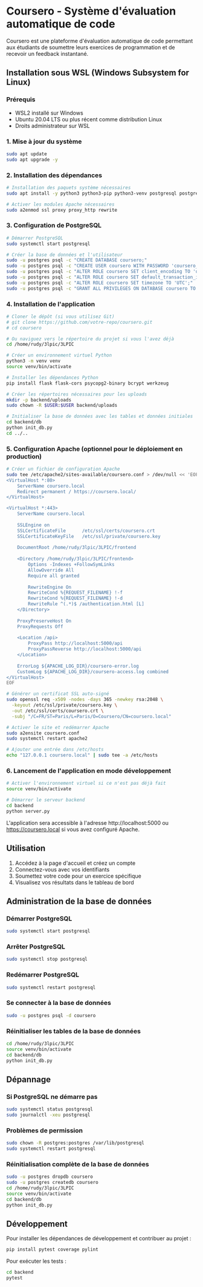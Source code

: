 # Coursero - Système d'évaluation automatique de code

Coursero est une plateforme d'évaluation automatique de code permettant aux étudiants de soumettre leurs exercices de programmation et de recevoir un feedback instantané.

## Installation sous WSL (Windows Subsystem for Linux)

### Prérequis

- WSL2 installé sur Windows
- Ubuntu 20.04 LTS ou plus récent comme distribution Linux
- Droits administrateur sur WSL

### 1. Mise à jour du système

```bash
sudo apt update
sudo apt upgrade -y
```

### 2. Installation des dépendances

```bash
# Installation des paquets système nécessaires
sudo apt install -y python3 python3-pip python3-venv postgresql postgresql-contrib apache2 libapache2-mod-wsgi-py3 openssl

# Activer les modules Apache nécessaires
sudo a2enmod ssl proxy proxy_http rewrite
```

### 3. Configuration de PostgreSQL

```bash
# Démarrer PostgreSQL
sudo systemctl start postgresql

# Créer la base de données et l'utilisateur
sudo -u postgres psql -c "CREATE DATABASE coursero;"
sudo -u postgres psql -c "CREATE USER coursero WITH PASSWORD 'coursero_secure_password';"
sudo -u postgres psql -c "ALTER ROLE coursero SET client_encoding TO 'utf8';"
sudo -u postgres psql -c "ALTER ROLE coursero SET default_transaction_isolation TO 'read committed';"
sudo -u postgres psql -c "ALTER ROLE coursero SET timezone TO 'UTC';"
sudo -u postgres psql -c "GRANT ALL PRIVILEGES ON DATABASE coursero TO coursero;"
```

### 4. Installation de l'application

```bash
# Cloner le dépôt (si vous utilisez Git)
# git clone https://github.com/votre-repo/coursero.git
# cd coursero

# Ou naviguez vers le répertoire du projet si vous l'avez déjà
cd /home/rudy/3lpic/3LPIC

# Créer un environnement virtuel Python
python3 -m venv venv
source venv/bin/activate

# Installer les dépendances Python
pip install flask flask-cors psycopg2-binary bcrypt werkzeug

# Créer les répertoires nécessaires pour les uploads
mkdir -p backend/uploads
sudo chown -R $USER:$USER backend/uploads

# Initialiser la base de données avec les tables et données initiales
cd backend/db
python init_db.py
cd ../..
```

### 5. Configuration Apache (optionnel pour le déploiement en production)

```bash
# Créer un fichier de configuration Apache
sudo tee /etc/apache2/sites-available/coursero.conf > /dev/null << 'EOF'
<VirtualHost *:80>
    ServerName coursero.local
    Redirect permanent / https://coursero.local/
</VirtualHost>

<VirtualHost *:443>
    ServerName coursero.local
    
    SSLEngine on
    SSLCertificateFile      /etc/ssl/certs/coursero.crt
    SSLCertificateKeyFile   /etc/ssl/private/coursero.key
    
    DocumentRoot /home/rudy/3lpic/3LPIC/frontend
    
    <Directory /home/rudy/3lpic/3LPIC/frontend>
        Options -Indexes +FollowSymLinks
        AllowOverride All
        Require all granted
        
        RewriteEngine On
        RewriteCond %{REQUEST_FILENAME} !-f
        RewriteCond %{REQUEST_FILENAME} !-d
        RewriteRule ^(.*)$ /authentication.html [L]
    </Directory>
    
    ProxyPreserveHost On
    ProxyRequests Off
    
    <Location /api>
        ProxyPass http://localhost:5000/api
        ProxyPassReverse http://localhost:5000/api
    </Location>
    
    ErrorLog ${APACHE_LOG_DIR}/coursero-error.log
    CustomLog ${APACHE_LOG_DIR}/coursero-access.log combined
</VirtualHost>
EOF

# Générer un certificat SSL auto-signé
sudo openssl req -x509 -nodes -days 365 -newkey rsa:2048 \
  -keyout /etc/ssl/private/coursero.key \
  -out /etc/ssl/certs/coursero.crt \
  -subj "/C=FR/ST=Paris/L=Paris/O=Coursero/CN=coursero.local"

# Activer le site et redémarrer Apache
sudo a2ensite coursero.conf
sudo systemctl restart apache2

# Ajouter une entrée dans /etc/hosts
echo "127.0.0.1 coursero.local" | sudo tee -a /etc/hosts
```

### 6. Lancement de l'application en mode développement

```bash
# Activer l'environnement virtuel si ce n'est pas déjà fait
source venv/bin/activate

# Démarrer le serveur backend
cd backend
python server.py
```

L'application sera accessible à l'adresse http://localhost:5000 ou https://coursero.local si vous avez configuré Apache.

## Utilisation

1. Accédez à la page d'accueil et créez un compte
2. Connectez-vous avec vos identifiants
3. Soumettez votre code pour un exercice spécifique
4. Visualisez vos résultats dans le tableau de bord

## Administration de la base de données

### Démarrer PostgreSQL
```bash
sudo systemctl start postgresql
```

### Arrêter PostgreSQL
```bash
sudo systemctl stop postgresql
```

### Redémarrer PostgreSQL
```bash
sudo systemctl restart postgresql
```

### Se connecter à la base de données
```bash
sudo -u postgres psql -d coursero
```

### Réinitialiser les tables de la base de données
```bash
cd /home/rudy/3lpic/3LPIC
source venv/bin/activate
cd backend/db
python init_db.py
```

## Dépannage

### Si PostgreSQL ne démarre pas
```bash
sudo systemctl status postgresql
sudo journalctl -xeu postgresql
```

### Problèmes de permission
```bash
sudo chown -R postgres:postgres /var/lib/postgresql
sudo systemctl restart postgresql
```

### Réinitialisation complète de la base de données
```bash
sudo -u postgres dropdb coursero
sudo -u postgres createdb coursero
cd /home/rudy/3lpic/3LPIC
source venv/bin/activate
cd backend/db
python init_db.py
```

## Développement

Pour installer les dépendances de développement et contribuer au projet :

```bash
pip install pytest coverage pylint
```

Pour exécuter les tests :
```bash
cd backend
pytest
```
